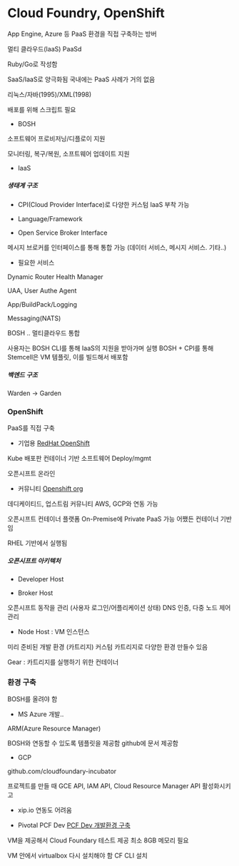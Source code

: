 # Cloud Foundry, OpenShift

[](www.cloudfoundry.org)

App Engine, Azure 등 PaaS 환경을 직접 구축하는 방버

멀티 클라우드(IaaS) PaaSd

Ruby/Go로 작성함

SaaS/IaaS로 양극화됨
국내에는 PaaS 사례가 거의 없음

리눅스/자바(1995)/XML(1998)

배포를 위해 스크립트 필요

* BOSH

소프트웨어 프로비저닝/디플로이 지원

모니터링, 복구/복원, 소프트웨어 업데이트 지원

* IaaS

##### 생태계 구조

* CPI(Cloud Provider Interface)로 다양한 커스텀 IaaS 부착 가능

* Language/Framework

* Open Service Broker Interface

메시지 브로커를 인터페이스를 통해 통합 가능
(데이터 서비스, 메시지 서비스. 기타..)

* 필요한 서비스

Dynamic Router
Health Manager

UAA, User Authe Agent

App/BuildPack/Logging

Messaging(NATS)

BOSH .. 멀티클라우드 통합

사용자는 BOSH CLI를 통해 IaaS의 지원을 받아가며 실행
BOSH + CPI를 통해 
Stemcell은 VM 템플릿, 이를 빌드해서 배포함

##### 백엔드 구조

Warden -> Garden

### OpenShift

PaaS를 직접 구축

* 기업용
[RedHat OpenShift](www.openshift.com)

Kube 배포판
컨테이너 기반 소프트웨어 Deploy/mgmt

오픈시프트 온라인

* 커뮤니티
[Openshift org](www.openshift.org)

데디케이티드, 업스트림 커뮤니티
AWS, GCP와 연동 가능

오픈시프트 컨테이너 플랫폼
On-Premise에 Private PaaS 가능
어쨌든 컨테이너 기반임

RHEL 기반에서 실행됨

##### 오픈시프트 아키텍처

* Developer Host

* Broker Host

오픈시프트 동작을 관리 (사용자 로그인/어플리케이션 상태)
DNS 인증, 다중 노드 제어 관리

* Node Host : VM 인스턴스

미리 준비된 개발 환경 (카트리지)
커스텀 카트리지로 다양한 환경 만들수 있음

Gear : 카트리지를 실행하기 위한 컨테이너

### 환경 구축

BOSH를 올려야 함

* MS Azure 개발..

ARM(Azure Resource Manager)

BOSH와 연동할 수 있도록 템플릿을 제공함
github에 문서 제공함

* GCP

github.com/cloudfoundary-incubator

프로젝트를 만들 때 GCE API, IAM API, Cloud Resource Manager API
활성화시키고

* xip.io 연동도 어려움

* Pivotal PCF Dev
[PCF Dev 개발환경 구축](pivotal.io/pcf-dev)

VM을 제공해서 Cloud Foundary 테스트 제공
최소 8GB 메모리 필요

VM 안에서 virtualbox 다시 설치해야 함
CF CLI 설치